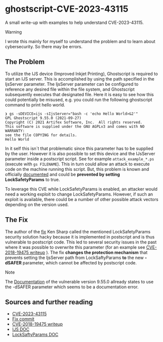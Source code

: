 # ghostscript-CVE-2023-43115
A small write-up with examples to help understand CVE-2023-43115.

> [!WARNING] 
> I wrote this mainly for myself to understand the problem and to learn about cybersecurity. So there may be errors.

## The Problem
To utilize the IJS device (Improved Inkjet Printing), Ghostscript is required to start an IJS server. This is accomplished by using the path specified in the IjsServer parameter. The IjsServer parameter can be configured to reference any desired file within the file system, and Ghostscript subsequently executes that designated file. Here it is easy to see how this could potentially be misused, e.g. you could run the following ghostscript command to print hello world.

```console
❯ gs -sDEVICE=ijs -sIjsServer="bash -c 'echo Hello World>&2'"
GPL Ghostscript 9.55.0 (2021-09-27)
Copyright (C) 2021 Artifex Software, Inc.  All rights reserved.
This software is supplied under the GNU AGPLv3 and comes with NO WARRANTY:
see the file COPYING for details.
Hello World
```
In it self this isn´t that problematic since this parameter has to be supplied by the user. However it is also possible to set this device and the IJsServer parameter inside a postscript script.
See for example `attack_example_*.ps` (execute with `gs FILENAME`). This in turn could allow an attack to execute code on the machine running this script. But, this problem is known and officially [documented](https://ghostscript.com/docs/9.56.1/Devices.htm#IJS) and could be **prevented by setting LockSafetyParams** to true.

To leverage this CVE while LockSafetyParams is enabled, an attacker would need a working exploit to change LockSafetyParams. However, if such an exploit is available, there could be a number of other possible attack vectors depending on the version used.

## The Fix
The author of the [fix](https://git.ghostscript.com/?p=ghostpdl.git;a=commit;h=e59216049cac290fb437a04c4f41ea46826cfba5) Ken Sharp called the mentioned LockSafetyParams security solution hacky because it is implemented in postscript and is thus vulnerable to postscript code. This led to several security issues in the past where it was possible to overwrite this parameter (for an example see [CVE-2018-19475 writeup](https://securitylab.github.com/research/ghostscript-CVE-2018-19475/)
). The fix **changes the protection mechanism** that prevents setting the IjsServer path from LockSaftyParams **to** the new **-dSAFER** parameter, which cannot be affected by postscript code.

> [!NOTE] 
> The [Documentation](https://ghostscript.com/docs/9.55.0/Devices.htm#IJS) of the vulnerable version 9.55.0 allready states to use the -dSAFER parameter which seems to be a documentation error.

## Sources and further reading
- [CVE-2023-43115](https://nvd.nist.gov/vuln/detail/CVE-2023-43115)
- [Fix commit](https://git.ghostscript.com/?p=ghostpdl.git;a=commit;h=e59216049cac290fb437a04c4f41ea46826cfba5)
- [CVE-2018-19475 writeup](https://securitylab.github.com/research/ghostscript-CVE-2018-19475/)
- [IJS DOC](https://ghostscript.com/docs/9.56.1/Devices.htm#IJS)
- [LockSaftyParams DOC](https://ghostscript.com/docs/9.55.0/Language.htm#LockSafetyParams)

